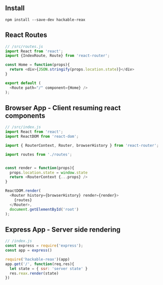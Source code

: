 ## Install
`npm install --save-dev hackable-reax`

## React Routes
```js
// /src/routes.js
import React from 'react';
import {IndexRoute, Route} from 'react-router';

const Home = function(props){
  return <div>{JSON.stringify(props.location.state)}</div>
}

export default (
  <Route path="/" component={Home} />
);

```

## Browser App - Client resuming react components
```js
// /src/index.js
import React from 'react';
import ReactDOM from 'react-dom';

import { RouterContext, Router, browserHistory } from 'react-router';

import routes from './routes';


const render = function(props){
  props.location.state = window.state
  return <RouterContext {...props} />
}

ReactDOM.render(
  <Router history={browserHistory} render={render}>
    {routes}
  </Router>,
  document.getElementById('root')
);
```


## Express App - Server side rendering
```js
// /index.js
const express = require('express');
const app = express()

require('hackable-reax')(app)
app.get('/', function(req,res){
  let state = { ssr: 'server state' }
  res.reax.render(state)
})

```